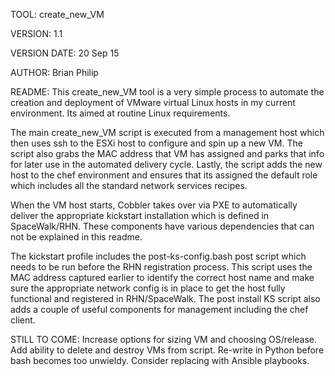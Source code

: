 TOOL:						create_new_VM

VERSION:	      1.1

VERSION DATE:	  20 Sep 15

AUTHOR:	        Brian Philip

README:
This create_new_VM tool is a very simple process to automate the creation and deployment of VMware virtual Linux hosts in my current environment. Its aimed at routine Linux requirements.

The main create_new_VM script is executed from a management host which then uses ssh to the ESXi host to configure and spin up a new VM. The script also grabs the MAC address that VM has assigned and parks that info for later use in the automated delivery cycle. Lastly, the script adds the new host to the chef environment and ensures that its assigned the default role which includes all the standard network services recipes. 

When the VM host starts, Cobbler takes over via PXE to automatically deliver the appropriate kickstart installation which is defined in SpaceWalk/RHN. These components have various dependencies that can not be explained in this readme.

The kickstart profile includes the post-ks-config.bash post script which needs to be run before the RHN registration process. This script uses the MAC address captured earlier to identify the correct host name and make sure the appropriate network config is in place to get the host fully functional and registered in RHN/SpaceWalk. The post install KS script also adds a couple of useful components for management including the chef client. 

STILL TO COME: 
Increase options for sizing VM and choosing OS/release. Add ability to delete and destroy VMs from script. Re-write in Python before bash becomes too unwieldy. Consider replacing with Ansible playbooks. 

